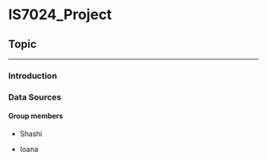 # IS7024_Project

## Topic
-------
### Introduction


### Data Sources


#### Group members

- Shashi

- Ioana
